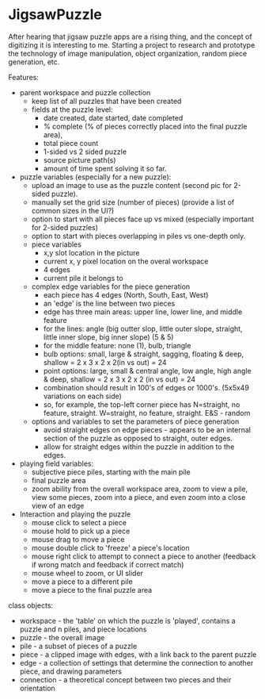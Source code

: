# JigsawPuzzle
After hearing that jigsaw puzzle apps are a rising thing, and the concept of digitizing it is interesting to me.  Starting a project to research and prototype the technology of image manipulation, object organization, random piece generation, etc.

Features:
- parent workspace and puzzle collection
  - keep list of all puzzles that have been created
  - fields at the puzzle level:
    - date created, date started, date completed
    - % complete (% of pieces correctly placed into the final puzzle area), 
    - total piece count
    - 1-sided vs 2 sided puzzle
    - source picture path(s)
    - amount of time spent solving it so far.
- puzzle variables (especially for a new puzzle):
  - upload an image to use as the puzzle content (second pic for 2-sided puzzle).
  - manually set the grid size (number of pieces) (provide a list of common sizes in the UI?)
  - option to start with all pieces face up vs mixed (especially important for 2-sided puzzles)
  - option to start with pieces overlapping in piles vs one-depth only.
  - piece variables
    - x,y slot location in the picture
    - current x, y pixel location on the overal workspace
    - 4 edges
    - current pile it belongs to
  - complex edge variables for the piece generation
    - each piece has 4 edges (North, South, East, West)
    - an 'edge' is the line between two pieces
    - edge has three main areas: upper line, lower line, and middle feature
    - for the lines: angle (big outter slop, little outer slope, straight, little inner slope, big inner slope) (5 & 5)
    - for the middle feature: none (1), bulb, triangle
    - bulb options: small, large & straight, sagging, floating & deep, shallow = 2 x 3 x 2 x 2(in vs out) = 24
    - point options: large, small & central angle, low angle, high angle & deep, shallow = 2 x 3 x 2 x 2 (in vs out) = 24
    - combination should result in 100's of edges or 1000's. (5x5x49 variations on each side)
    - so, for example, the top-left corner piece has N=straight, no feature, straight. W=straight, no feature, straight. E&S - random
  - options and variables to set the parameters of piece generation
    - avoid straight edges on edge pieces - appears to be an internal section of the puzzle as opposed to straight, outer edges.
    - allow for straight edges within the puzzle in addition to the edges.
- playing field variables:
  - subjective piece piles, starting with the main pile
  - final puzzle area
  - zoom ability from the overall workspace area, zoom to view a pile, view some pieces, zoom into a piece, and even zoom into a close view of an edge
- Interaction and playing the puzzle
  - mouse click to select a piece 
  - mouse hold to pick up a piece
  - mouse drag to move a piece
  - mouse double click to 'freeze' a piece's location
  - mouse right click to attempt to connect a piece to another (feedback if wrong match and feedback if correct match)
  - mouse wheel to zoom, or UI slider
  - move a piece to a different pile
  - move a piece to the final puzzle area


class objects:
- workspace - the 'table' on which the puzzle is 'played', contains a puzzle and n piles, and piece locations
- puzzle - the overall image
- pile - a subset of pieces of a puzzle
- piece - a clipped image with edges, with a link back to the parent puzzle
- edge - a collection of settings that determine the connection to another piece, and drawing parameters
- connection - a theoretical concept between two pieces and their orientation
